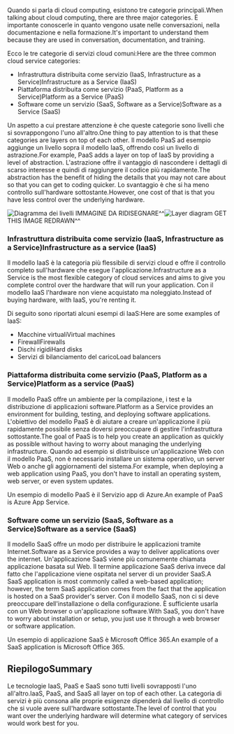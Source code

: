 <span data-ttu-id="e7012-101">Quando si parla di cloud computing, esistono tre categorie principali.</span><span class="sxs-lookup"><span data-stu-id="e7012-101">When talking about cloud computing, there are three major categories.</span></span> <span data-ttu-id="e7012-102">È importante conoscerle in quanto vengono usate nelle conversazioni, nella documentazione e nella formazione.</span><span class="sxs-lookup"><span data-stu-id="e7012-102">It's important to understand them because they are used in conversation, documentation, and training.</span></span>

<span data-ttu-id="e7012-103">Ecco le tre categorie di servizi cloud comuni:</span><span class="sxs-lookup"><span data-stu-id="e7012-103">Here are the three common cloud service categories:</span></span>

- <span data-ttu-id="e7012-104">Infrastruttura distribuita come servizio (IaaS, Infrastructure as a Service)</span><span class="sxs-lookup"><span data-stu-id="e7012-104">Infrastructure as a Service (IaaS)</span></span>
- <span data-ttu-id="e7012-105">Piattaforma distribuita come servizio (PaaS, Platform as a Service)</span><span class="sxs-lookup"><span data-stu-id="e7012-105">Platform as a Service (PaaS)</span></span>
- <span data-ttu-id="e7012-106">Software come un servizio (SaaS, Software as a Service)</span><span class="sxs-lookup"><span data-stu-id="e7012-106">Software as a Service (SaaS)</span></span>

<span data-ttu-id="e7012-107">Un aspetto a cui prestare attenzione è che queste categorie sono livelli che si sovrappongono l'uno all'altro.</span><span class="sxs-lookup"><span data-stu-id="e7012-107">One thing to pay attention to is that these categories are layers on top of each other.</span></span> <span data-ttu-id="e7012-108">Il modello PaaS ad esempio aggiunge un livello sopra il modello IaaS, offrendo così un livello di astrazione.</span><span class="sxs-lookup"><span data-stu-id="e7012-108">For example, PaaS adds a layer on top of IaaS by providing a level of abstraction.</span></span> <span data-ttu-id="e7012-109">L'astrazione offre il vantaggio di nascondere i dettagli di scarso interesse e quindi di raggiungere il codice più rapidamente.</span><span class="sxs-lookup"><span data-stu-id="e7012-109">The abstraction has the benefit of hiding the details that you may not care about so that you can get to coding quicker.</span></span> <span data-ttu-id="e7012-110">Lo svantaggio è che si ha meno controllo sull'hardware sottostante.</span><span class="sxs-lookup"><span data-stu-id="e7012-110">However, one cost of that is that you have less control over the underlying hardware.</span></span>

<span data-ttu-id="e7012-111">![Diagramma dei livelli](../media-drafts/5-layer-diagram.jpg) IMMAGINE DA RIDISEGNARE^^</span><span class="sxs-lookup"><span data-stu-id="e7012-111">![Layer diagram](../media-drafts/5-layer-diagram.jpg) GET THIS IMAGE REDRAWN^^</span></span>

### <a name="infrastructure-as-a-service-iaas"></a><span data-ttu-id="e7012-112">Infrastruttura distribuita come servizio (IaaS, Infrastructure as a Service)</span><span class="sxs-lookup"><span data-stu-id="e7012-112">Infrastructure as a service (IaaS)</span></span>

<span data-ttu-id="e7012-113">Il modello IaaS è la categoria più flessibile di servizi cloud e offre il controllo completo sull'hardware che esegue l'applicazione.</span><span class="sxs-lookup"><span data-stu-id="e7012-113">Infrastructure as a Service is the most flexible category of cloud services and aims to give you complete control over the hardware that will run your application.</span></span> <span data-ttu-id="e7012-114">Con il modello IaaS l'hardware non viene acquistato ma noleggiato.</span><span class="sxs-lookup"><span data-stu-id="e7012-114">Instead of buying hardware, with IaaS, you're renting it.</span></span>

<span data-ttu-id="e7012-115">Di seguito sono riportati alcuni esempi di IaaS:</span><span class="sxs-lookup"><span data-stu-id="e7012-115">Here are some examples of IaaS:</span></span>

- <span data-ttu-id="e7012-116">Macchine virtuali</span><span class="sxs-lookup"><span data-stu-id="e7012-116">Virtual machines</span></span>
- <span data-ttu-id="e7012-117">Firewall</span><span class="sxs-lookup"><span data-stu-id="e7012-117">Firewalls</span></span>
- <span data-ttu-id="e7012-118">Dischi rigidi</span><span class="sxs-lookup"><span data-stu-id="e7012-118">Hard disks</span></span>
- <span data-ttu-id="e7012-119">Servizi di bilanciamento del carico</span><span class="sxs-lookup"><span data-stu-id="e7012-119">Load balancers</span></span>

### <a name="platform-as-a-service-paas"></a><span data-ttu-id="e7012-120">Piattaforma distribuita come servizio (PaaS, Platform as a Service)</span><span class="sxs-lookup"><span data-stu-id="e7012-120">Platform as a service (PaaS)</span></span>

<span data-ttu-id="e7012-121">Il modello PaaS offre un ambiente per la compilazione, i test e la distribuzione di applicazioni software.</span><span class="sxs-lookup"><span data-stu-id="e7012-121">Platform as a Service provides an environment for building, testing, and deploying software applications.</span></span> <span data-ttu-id="e7012-122">L'obiettivo del modello PaaS è di aiutare a creare un'applicazione il più rapidamente possibile senza doversi preoccupare di gestire l'infrastruttura sottostante.</span><span class="sxs-lookup"><span data-stu-id="e7012-122">The goal of PaaS is to help you create an application as quickly as possible without having to worry about managing the underlying infrastructure.</span></span> <span data-ttu-id="e7012-123">Quando ad esempio si distribuisce un'applicazione Web con il modello PaaS, non è necessario installare un sistema operativo, un server Web o anche gli aggiornamenti del sistema.</span><span class="sxs-lookup"><span data-stu-id="e7012-123">For example, when deploying a web application using PaaS, you don't have to install an operating system, web server, or even system updates.</span></span> 

<span data-ttu-id="e7012-124">Un esempio di modello PaaS è il Servizio app di Azure.</span><span class="sxs-lookup"><span data-stu-id="e7012-124">An example of PaaS is Azure App Service.</span></span>

### <a name="software-as-a-service-saas"></a><span data-ttu-id="e7012-125">Software come un servizio (SaaS, Software as a Service)</span><span class="sxs-lookup"><span data-stu-id="e7012-125">Software as a service (SaaS)</span></span>

<span data-ttu-id="e7012-126">Il modello SaaS offre un modo per distribuire le applicazioni tramite Internet.</span><span class="sxs-lookup"><span data-stu-id="e7012-126">Software as a Service provides a way to deliver applications over the internet.</span></span> <span data-ttu-id="e7012-127">Un'applicazione SaaS viene più comunemente chiamata applicazione basata sul Web. Il termine applicazione SaaS deriva invece dal fatto che l'applicazione viene ospitata nel server di un provider SaaS.</span><span class="sxs-lookup"><span data-stu-id="e7012-127">A SaaS application is most commonly called a web-based application; however, the term SaaS application comes from the fact that the application is hosted on a SaaS provider's server.</span></span> <span data-ttu-id="e7012-128">Con il modello SaaS, non ci si deve preoccupare dell'installazione o della configurazione. È sufficiente usarla con un Web browser o un'applicazione software.</span><span class="sxs-lookup"><span data-stu-id="e7012-128">With SaaS, you don't have to worry about installation or setup, you just use it through a web browser or software application.</span></span> 

<span data-ttu-id="e7012-129">Un esempio di applicazione SaaS è Microsoft Office 365.</span><span class="sxs-lookup"><span data-stu-id="e7012-129">An example of a SaaS application is Microsoft Office 365.</span></span>

## <a name="summary"></a><span data-ttu-id="e7012-130">Riepilogo</span><span class="sxs-lookup"><span data-stu-id="e7012-130">Summary</span></span>

<span data-ttu-id="e7012-131">Le tecnologie IaaS, PaaS e SaaS sono tutti livelli sovrapposti l'uno all'altro.</span><span class="sxs-lookup"><span data-stu-id="e7012-131">IaaS, PaaS, and SaaS all layer on top of each other.</span></span> <span data-ttu-id="e7012-132">La categoria di servizi è più consona alle proprie esigenze dipenderà dal livello di controllo che si vuole avere sull'hardware sottostante.</span><span class="sxs-lookup"><span data-stu-id="e7012-132">The level of control that you want over the underlying hardware will determine what category of services would work best for you.</span></span>
